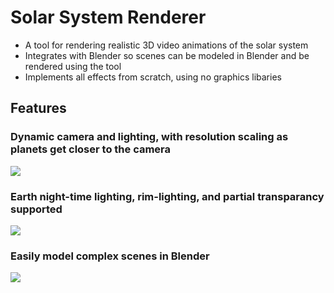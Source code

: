# Solar System Renderer
 - A tool for rendering realistic 3D video animations of the solar system
 - Integrates with Blender so scenes can be modeled in Blender and be rendered using the tool
 - Implements all effects from scratch, using no graphics libaries

## Features

### Dynamic camera and lighting, with resolution scaling as planets get closer to the camera
![](gifs/saturn.gif)

### Earth night-time lighting, rim-lighting, and partial transparancy supported
![](gifs/earth_close.gif)

### Easily model complex scenes in Blender
![](gifs/two_spheres.gif)
